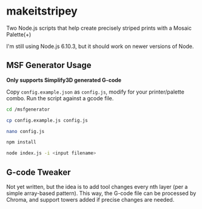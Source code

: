 # makeitstripey
Two Node.js scripts that help create precisely striped prints with a Mosaic Palette(+)

I'm still using Node.js 6.10.3, but it should work on newer versions of Node.

## MSF Generator Usage

**Only supports Simplify3D generated G-code**

Copy `config.example.json` as `config.js`, modify for your printer/palette combo. Run the script against a gcode file.

```bash
cd /msfgenerator

cp config.example.js config.js

nano config.js

npm install

node index.js -i <input filename>
```

## G-code Tweaker

Not yet written, but the idea is to add tool changes every nth layer (per a simple array-based pattern). This way, the G-code file can be processed by Chroma, and support towers added if precise changes are needed.